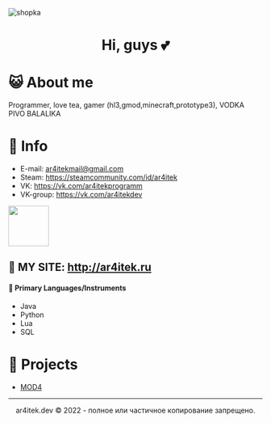 ![shopka](https://user-images.githubusercontent.com/59157878/144428807-211a0848-19ee-4dc2-8545-fa245fa1d4bb.png)

<h1 align="center"> Hi, guys 💕 </h1>

# 😺 About me
Programmer, love tea, gamer (hl3,gmod,minecraft,prototype3), VODKA PIVO BALALIKA

# 📖 Info
- E-mail: ar4itekmail@gmail.com
- Steam: https://steamcommunity.com/id/ar4itek
- VK: https://vk.com/ar4itekprogramm
- VK-group: https://vk.com/ar4itekdev
<a href="https://discord.com/users/763418827966251049">
<img height="80px" src="https://discord.c99.nl/widget/theme-3/763418827966251049.png" />
</a>

## 📍  MY SITE: http://ar4itek.ru

#### 🎒 Primary Languages/Instruments
- Java
- Python
- Lua
- SQL

# 📁 Projects
- [MOD4](http://ar4itek.ru/mod4)

-----------------------------------------------------
<p align="center">
ar4itek.dev © 2022 - полное или частичное копирование запрещено.
</p>
